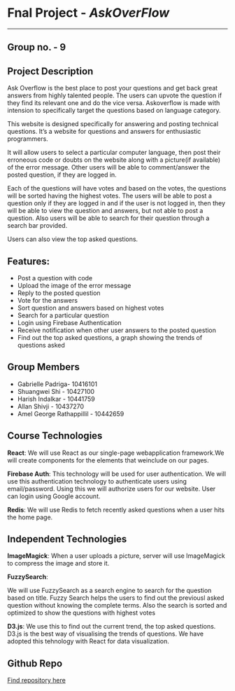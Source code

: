 # Fnal Project - _AskOverFlow_
***

## Group no. - 9

## Project Description

Ask Overflow is the best place to post your questions and get back great answers from highly talented people.
The users can upvote the question if they find its relevant one and do the vice versa. Askoverflow is made with intension to specifically target the questions based on language category.

This website is designed specifically for answering and posting technical questions. It’s a website for questions and answers for enthusiastic programmers.

It will allow users to select a particular computer language, then post their erroneous code or doubts on the website along with a picture(if available) of the error message. Other users will be able to comment/answer the posted question, if they are logged in.

Each of the questions will have votes and based on the votes, the questions will be sorted having the highest votes. The users will be able to post a question only if they are logged in and if the user is not logged in, then they will be able to view the question and answers, but not able to post a question. Also users will be able to search for their question through a search bar provided.

Users can also view the top asked questions.

## Features:

* Post a question with code
* Upload the image of the error message
* Reply to the posted question
* Vote for the answers
* Sort question and answers based on highest votes
* Search for a particular question
* Login using Firebase Authentication
* Receive notification when other user answers to the posted question
* Find out the top asked questions, a graph showing the trends of questions asked

## Group Members

* Gabrielle Padriga- 10416101
* Shuangwei Shi - 10427100
* Harish Indalkar - 10441759
* Allan Shivji - 10437270
* Amel George Rathappillil - 10442659


## Course Technologies

__React__:
We​​ will ​​use ​​React ​​as ​​our​​ single-page web​ ​application ​​framework.​​We ​​will ​​create components ​​for ​​the ​​elements ​​that ​​we ​​include ​​on ​​our ​​pages.

__Firebase Auth__:
This technology will be used for user authentication. We will use this authentication technology to authenticate users using email/password. Using this we will authorize users for our website. User can login using Google account.

__Redis__:
We will use Redis to fetch recently asked questions when a user hits the home page.


## Independent Technologies

__ImageMagick__:
When a user uploads a picture, server will use ImageMagick to compress the image and store it.

__FuzzySearch__:

We will use FuzzySearch as a search engine to search for the question based on title. Fuzzy Search helps the users to find out the previousl asked question without knowing the complete terms. Also the search is sorted and optimized to show the questions with highest votes

__D3.js__:
We use this to find out the current trend, the top asked questions. D3.js is the best way of visualising the trends of questions. We have adopted this tehnology with React for data visualization.


## Github Repo

[Find repository here](https://github.com/gpadriga/webDev2FinalProject)
